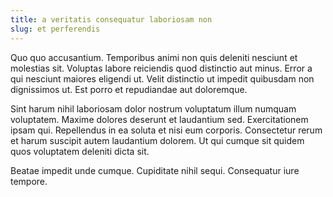 ```yaml
---
title: a veritatis consequatur laboriosam non
slug: et perferendis
---
```


Quo quo accusantium. Temporibus animi non quis deleniti nesciunt et molestias sit. Voluptas labore reiciendis quod distinctio aut minus. Error a qui nesciunt maiores eligendi ut. Velit distinctio ut impedit quibusdam non dignissimos ut. Est porro et repudiandae aut doloremque.

Sint harum nihil laboriosam dolor nostrum voluptatum illum numquam voluptatem. Maxime dolores deserunt et laudantium sed. Exercitationem ipsam qui. Repellendus in ea soluta et nisi eum corporis. Consectetur rerum et harum suscipit autem laudantium dolorem. Ut qui cumque sit quidem quos voluptatem deleniti dicta sit.

Beatae impedit unde cumque. Cupiditate nihil sequi. Consequatur iure tempore.
